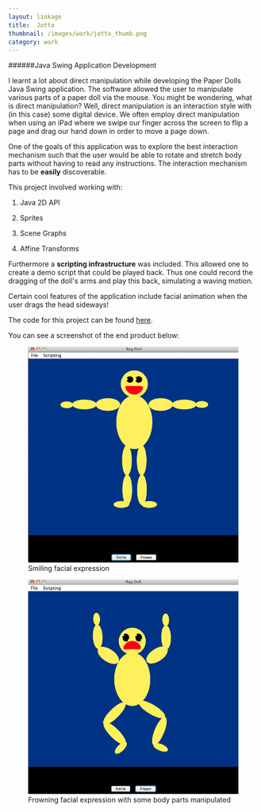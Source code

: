 ```yaml
---
layout: linkage
title: 	Jotto
thumbnail: /images/work/jotto_thumb.png
category: work
---
```


######Java Swing Application Development

I learnt a lot about direct manipulation while developing the Paper Dolls Java Swing application. The software allowed the user to manipulate various parts of a paper doll via the mouse. You might be wondering, what is direct manipulation? Well, direct manipulation is an interaction style with (in this case) some digital device. We often employ direct manipulation when using an iPad where we swipe our finger across the screen to flip a page and drag our hand down in order to move a page down. 

One of the goals of this application was to explore the best interaction mechanism such that the user would be able to rotate and stretch body parts without having to read any instructions. The interaction mechanism has to be **easily** discoverable. 

This project involved working with:

1) Java 2D API

2) Sprites

3) Scene Graphs 

4) Affine Transforms

Furthermore a **scripting infrastructure** was included. This allowed one to create a demo script that could be played back. Thus one could record the dragging of the doll's arms and play this back, simulating a waving motion. 

Certain cool features of the application include facial animation when the user drags the head sideways!

The code for this project can be found <a href="https://github.com/rrazd/PaperDoll">here</a>.


You can see a screenshot of the end product below: 

<figure>
	<img src="/images/work/PaperDoll1.png" alt="Smiley face">
	<figurecaption>Smiling facial expression</figurecaption>

</figure> 

<figure>
	<img src="/images/work/PaperDoll2.png" alt="Frown face">
	<figurecaption>Frowning facial expression with some body parts manipulated</figurecaption>

</figure> 

